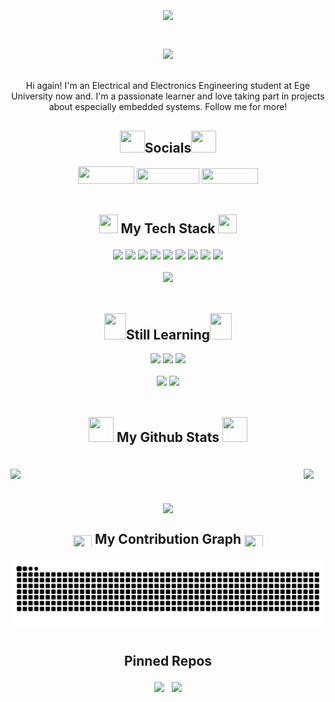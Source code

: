 <div align="center"><h1>
 <p><img align="center" src="https://github.com/nouseus/nouseus/blob/main/images/banner.gif"></p>
 
 <img align="center" src="https://readme-typing-svg.demolab.com/?lines=Welcome+to+my+profile,+user!;This+page+is+mostly+about:+Embedded+systems+and+electronics.;Calm+down,+it+is+all+automated.;Just,+scroll+down+for+more!;And+don't+forget+to+follow+me+for+future.+Thanks!&center=true&vCenter=true&duration=2400&size=45&width=2000&heigh=60&ont=Fira+Code+Bold"></h1>
 
 <p>Hi again! I'm an Electrical and Electronics Engineering student at Ege University now and. I'm a passionate learner and love taking part in projects about especially embedded systems. Follow me for more!</p>

<h2><img src="https://github.com/nouseus/nouseus/blob/main/images/social.gif" width="40" height="35">Socials<img class="image" src="https://github.com/nouseus/nouseus/blob/main/images/social.gif" width="40" height="35"></h2>

 <a href="https://github.com/nouseus">
  <img width="90" height="28" src="https://img.shields.io/badge/GitHub-100000?style=for-the-badge&logo=github&logoColor=white"></a>   
 <a href="https://www.linkedin.com/in/efevarolbedelcigil/">
  <img width="100" height="25" src="https://img.shields.io/badge/LinkedIn-0077B5?style=for-the-badge&logo=linkedin&logoColor=white"></a>
 <a href="mailto:efebedelcigil@ieee.com">   
  <img width="90" height="25" src="https://img.shields.io/badge/Gmail-D14836?style=for-the-badge&logo=gmail&logoColor=white"></a> <br></br>

<h2><img src="https://github.com/nouseus/nouseus/blob/main/images/stack.gif" width="30" height="30">   My Tech Stack   <img src="https://github.com/nouseus/nouseus/blob/main/images/stack.gif" width="30" height="30"></p></h2>

<img src="https://img.shields.io/badge/Windows-0078D6?style=for-the-badge&logo=windows&logoColor=white">
<img src="https://img.shields.io/badge/Linux-FCC624?style=for-the-badge&logo=linux&logoColor=black">
<img src="https://img.shields.io/badge/Linux-FCC624?style=for-the-badge&logo=linux&logoColor=black">
<img src="https://img.shields.io/badge/-Arduino-00979D?style=for-the-badge&logo=Arduino&logoColor=white">
<img src="https://img.shields.io/badge/c-%2300599C.svg?style=for-the-badge&logo=c&logoColor=white">   
<img src="https://img.shields.io/badge/c++-%2300599C.svg?style=for-the-badge&logo=c%2B%2B&logoColor=white">
<img src="https://img.shields.io/badge/php-%23777BB4.svg?style=for-the-badge&logo=php&logoColor=white">
<img src="https://img.shields.io/badge/html5-%23E34F26.svg?style=for-the-badge&logo=html5&logoColor=white">
<img src="https://img.shields.io/badge/css3-%231572B6.svg?style=for-the-badge&logo=css3&logoColor=white">
<br></br>

<img src="https://img.shields.io/badge/PCB Design-purple?style=for-the-badge">
<br></br>

<h2><img src="https://github.com/nouseus/nouseus/blob/main/images/gears.gif" width="35" height="42">Still Learning<img src="https://github.com/nouseus/nouseus/blob/main/images/gears.gif" width="35" height="42"></h2>

<img src="https://img.shields.io/badge/Assembly-007AAC?style=for-the-badge&logo=assemblyscript&logoColor=white">
<img src="https://img.shields.io/badge/VHDL-8A2BE2?style=for-the-badge">
<img src="https://img.shields.io/badge/python-3670A0?style=for-the-badge&logo=python&logoColor=ffdd54">
<br></br>
<img src="https://img.shields.io/badge/STM32-blue?style=for-the-badge">
<img src="https://img.shields.io/badge/Embedded Systems-green?style=for-the-badge">
<br></br>

<h2> <p><img src="https://github.com/nouseus/nouseus/blob/main/images/chart.gif" width="40" height="40">   My Github Stats   <img src="https://github.com/nouseus/nouseus/blob/main/images/chart.gif" width="40" height="40"></p></h2><br>

<div class="stats" align="center">
<img class="stats" align="left" width="450" src="https://github-readme-stats.vercel.app/api?username=nouseus&theme=github_dark&show_icons=true">
 <img class="stats" src="https://github-readme-stats.vercel.app/api/top-langs/?username=nouseus&theme=github_dark&layout=donut&langs_count=8">
 </div>
 <br></br>

<img align="center" src="https://komarev.com/ghpvc/?username=nouseus">
<br>
<h2><p><img align="center" src="https://github.com/nouseus/nouseus/blob/main/images/snake.gif" width="30" height="19">   My Contribution Graph   <img align="center" src="https://github.com/nouseus/nouseus/blob/main/images/snake.gif" width="30" height="19"></p></h2>
<img align="center" src="https://github.com/nouseus/nouseus/blob/output/github-snake-dark.svg"><br>

<h2><img src="https://github.com/nouseus/nouseus/blob/main/images/bolt.gif" width="15" height="30">   Pinned Repos   <img src="https://github.com/nouseus/nouseus/blob/main/images/bolt.gif" width="15" height="30"><p></p></h2>

<img src="https://github-readme-stats.vercel.app/api/pin/?username=nouseus&repo=single-cycle-cpu&theme=github_dark&show_owner=true">&nbsp;&nbsp; 
<img src="https://github-readme-stats.vercel.app/api/pin/?username=nouseus&repo=assembly-full-adder&theme=github_dark&show_owner=true">

</div>
</div>
